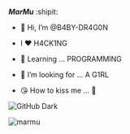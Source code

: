 ***MarMu*** :shipit:

- 🍁 Hi, I’m @B4BY-DR4G0N  

- I ❤️ H4CK1NG   

- 🗽 Learning ... PROGRAMMING 
 
- 💞️ I’m looking for ... A G1RL 

- 😘 How to kiss me ... 💋

![GitHub Dark](https://github.com/github-dark.png#gh-light-mode-only)

![marmu](https://myoctocat.com/assets/images/base-octocat.svg)

<!---
B4BY-DG/B4BY-DG is a ✨ special ✨ repository because its `README.md` (this file) appears on your GitHub profile.
You can click the Preview link to take a look at your changes.
--->
